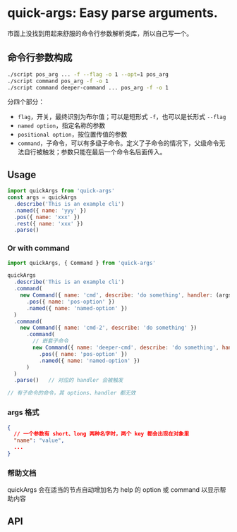 # quick-args: Easy parse arguments.
市面上没找到用起来舒服的命令行参数解析类库，所以自己写一个。


## 命令行参数构成
```sh
./script pos_arg ... -f --flag -o 1 --opt=1 pos_arg
./script command pos_arg -f -o 1
./script command deeper-command ... pos_arg -f -o 1
```

分四个部分：
- `flag`，开关，最终识别为布尔值；可以是短形式 `-f`，也可以是长形式 `--flag`
- `named option`，指定名称的参数
- `positional option`，按位置传值的参数
- `command`，子命令，可以有多级子命令。定义了子命令的情况下，父级命令无法自行被触发；参数只能在最后一个命令名后面传入。


## Usage
```js
import quickArgs from 'quick-args'
const args = quickArgs
  .describe('This is an example cli')
  .named({ name: 'yyy' })
  .pos({ name: 'xxx' })
  .rest({ name: 'xxx' })
  .parse()
```

### Or with command
```js
import quickArgs, { Command } from 'quick-args'

quickArgs
  .describe('This is an example cli')
  .command(
    new Command({ name: 'cmd', describe: 'do something', handler: (args) => {} })
      .pos({ name: 'pos-option' })
      .named({ name: 'named-option' })
  )
  .command(
    new Command({ name: 'cmd-2', describe: 'do something' })
      .command(
        // 嵌套子命令
        new Command({ name: 'deeper-cmd', describe: 'do something', handler: (args) => {} })
          .pos({ name: 'pos-option' })
          .named({ name: 'named-option' })
      )
  )
  .parse()   // 对应的 handler 会被触发

// 有子命令的命令，其 options、handler 都无效
```

### args 格式
```json
{
  // 一个参数有 short、long 两种名字时，两个 key 都会出现在对象里
  "name": "value",
  ...
}
```

### 帮助文档
quickArgs 会在适当的节点自动增加名为 help 的 option 或 command 以显示帮助内容


## API
